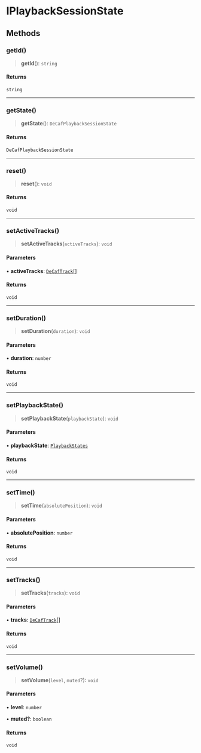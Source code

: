# IPlaybackSessionState

## Methods

### getId()

> **getId**(): `string`

#### Returns

`string`

***

### getState()

> **getState**(): `DeCafPlaybackSessionState`

#### Returns

`DeCafPlaybackSessionState`

***

### reset()

> **reset**(): `void`

#### Returns

`void`

***

### setActiveTracks()

> **setActiveTracks**(`activeTracks`): `void`

#### Parameters

• **activeTracks**: [`DeCafTrack`](reference/interfaces/DeCafTrack.md)[]

#### Returns

`void`

***

### setDuration()

> **setDuration**(`duration`): `void`

#### Parameters

• **duration**: `number`

#### Returns

`void`

***

### setPlaybackState()

> **setPlaybackState**(`playbackState`): `void`

#### Parameters

• **playbackState**: [`PlaybackStates`](reference/enumerations/PlaybackStates.md)

#### Returns

`void`

***

### setTime()

> **setTime**(`absolutePosition`): `void`

#### Parameters

• **absolutePosition**: `number`

#### Returns

`void`

***

### setTracks()

> **setTracks**(`tracks`): `void`

#### Parameters

• **tracks**: [`DeCafTrack`](reference/interfaces/DeCafTrack.md)[]

#### Returns

`void`

***

### setVolume()

> **setVolume**(`level`, `muted`?): `void`

#### Parameters

• **level**: `number`

• **muted?**: `boolean`

#### Returns

`void`
